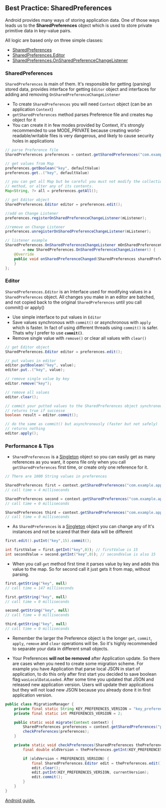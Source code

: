## Best Practice: SharedPreferences
Android provides many ways of storing application data. One of those ways leads us to the **SharedPreferences** object which is used to store private primitive data in key-value pairs.

All logic are based only on three simple classes:

- [SharedPreferences][1]
- [SharedPreferences.Editor][2]
- [SharedPreferences.OnSharedPreferenceChangeListener][3]

### SharedPreferences

`SharedPreferences` is main of them. It's responsible for getting (parsing) stored data, provides interface for getting `Editor` object and interfaces for adding and removing `OnSharedPreferenceChangeListener`

- To create `SharedPreferences` you will need `Context` object (can be an application `Context`)
- `getSharedPreferences` method parses Preference file and creates `Map` object for it
- You can create it in few modes provided by Context, it's strongly recommended to use MODE_PRIVATE because creating world-readable/writable files is very dangerous, and likely to cause security holes in applications

```java
// parse Preference file
SharedPreferences preferences = context.getSharedPreferences("com.example.app", Context.MODE_PRIVATE);

// get values from Map
preferences.getBoolean("key", defaultValue)
preferences.get..("key", defaultValue)

// you can get all Map but be careful you must not modify the collection returned by this
// method, or alter any of its contents.
Map<String, ?> all = preferences.getAll();

// get Editor object
SharedPreferences.Editor editor = preferences.edit();

//add on Change Listener
preferences.registerOnSharedPreferenceChangeListener(mListener);

//remove on Change Listener
preferences.unregisterOnSharedPreferenceChangeListener(mListener);

// listener example
SharedPreferences.OnSharedPreferenceChangeListener mOnSharedPreferenceChangeListener
        = new SharedPreferences.OnSharedPreferenceChangeListener() {
    @Override
    public void onSharedPreferenceChanged(SharedPreferences sharedPreferences, String key) {
    }
};
```
### Editor

`SharedPreferences.Editor` is an Interface used for modifying values in a `SharedPreferences` object. All changes you make in an editor are batched, and not copied back to the original `SharedPreferences` until you call commit() or apply()

- Use simple interface to put values in `Editor`
- Save values synchronous with `commit()` or asynchronous with `apply` which is faster. In fact of using different threads using `commit()` is safer. Thats why I prefer to use **`commit()`**.
- Remove single value with `remove()` or clear all values with `clear()`

```java
// get Editor object
SharedPreferences.Editor editor = preferences.edit();

// put values in editor
editor.putBoolean("key", value);
editor.put..("key", value);

// remove single value by key
editor.remove("key");

// remove all values
editor.clear();

// commit your putted values to the SharedPreferences object synchronously
// returns true if successe
boolean result = editor.commit();

// do the same as commit() but asynchronously (faster but not safely)
// returns nothing
editor.apply();
```

### Performance & Tips

- `SharedPreferences` is a [Singleton][4] object so you can easily get as many references as you want, it opens file only when you call `getSharedPreferences` first time, or create only one reference for it.

```java
// There are 1000 String values in preferences

SharedPreferences first = context.getSharedPreferences("com.example.app", Context.MODE_PRIVATE);
// call time = 4 milliseconds

SharedPreferences second = context.getSharedPreferences("com.example.app", Context.MODE_PRIVATE);
// call time = 0 milliseconds

SharedPreferences third = context.getSharedPreferences("com.example.app", Context.MODE_PRIVATE);
// call time = 0 milliseconds
```

- As `SharedPreferences` is a [Singleton][4] object you can change any of It's instances and not be scared that their data will be different

```java
first.edit().putInt("key",15).commit();

int firstValue = first.getInt("key",0)); // firstValue is 15
int secondValue = second.getInt("key",0)); // secondValue is also 15

```

- When you call `get` method first time it parses value by key and adds this value to the map. So for second call it just gets it from map, without parsing.

```java
first.getString("key", null)
// call time = 147 milliseconds

first.getString("key", null)
// call time = 0 milliseconds

second.getString("key", null)
// call time = 0 milliseconds

third.getString("key", null)
// call time = 0 milliseconds

```

- Remember the larger the Preference object is the longer `get`, `commit`, `apply`, `remove` and `clear` operations will be. So it's highly recommended to separate your data in different small objects.

- Your Preferences **will not be removed** after Application update. So there are cases when you need to create some migration scheme. For example you have Application that parse local JSON in start of application, to do this only after first start you decided to save boolean flag `wasLocalDataLoaded`. After some time you updated that JSON and released new application version. Users will update their applications but they will not load new JSON because you already done it in first application version. 

```java
public class MigrationManager {
    private final static String KEY_PREFERENCES_VERSION = "key_preferences_version";
    private final static int PREFERENCES_VERSION = 2;

    public static void migrate(Context context) {
        SharedPreferences preferences = context.getSharedPreferences("pref", Context.MODE_PRIVATE);
        checkPreferences(preferences);
    }

    private static void checkPreferences(SharedPreferences thePreferences) {
        final double oldVersion = thePreferences.getInt(KEY_PREFERENCES_VERSION, 1);

        if (oldVersion < PREFERENCES_VERSION) {
            final SharedPreferences.Editor edit = thePreferences.edit();
            edit.clear();
            edit.putInt(KEY_PREFERENCES_VERSION, currentVersion);
            edit.commit();
        }
    }
}
```


[Android guide.][5]


  [1]: http://developer.android.com/reference/android/content/SharedPreferences.html
  [2]: http://developer.android.com/reference/android/content/SharedPreferences.Editor.html
  [3]: http://developer.android.com/reference/android/content/SharedPreferences.OnSharedPreferenceChangeListener.html
  [4]: http://www.oodesign.com/singleton-pattern.html
  [5]: http://developer.android.com/guide/topics/data/data-storage.html#pref
